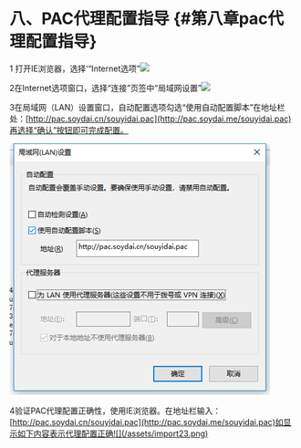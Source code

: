 # 八、PAC代理配置指导 {#第八章pac代理配置指导}

1 打开IE浏览器，选择‘“Internet选项”![](https://ws2.sinaimg.cn/large/006tKfTcly1fj2yoq0dy4j31c20p9grp.jpg)

2在Internet选项窗口，选择“连接”页签中“局域网设置”![](https://ws1.sinaimg.cn/large/006tKfTcly1fj2yp6u84oj310w112te9.jpg)

3在局域网（LAN）设置窗口，自动配置选项勾选“使用自动配置脚本”在地址栏处：[http://pac.soydai.cn/souyidai.pac](http://pac.soydai.me/souyidai.pac)再选择“确认”按钮即可完成配置。

![](/assets/import24.png)

4验证PAC代理配置正确性，使用IE浏览器。在地址栏输入：[http://pac.soydai.cn/souyidai.pac](http://pac.soydai.me/souyidai.pac)如显示如下内容表示代理配置正确![](/assets/import23.png)

